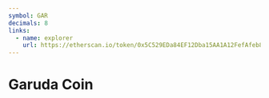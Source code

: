 ```yaml
---
symbol: GAR
decimals: 8
links:
  - name: explorer
    url: https://etherscan.io/token/0x5C529EDa84EF12Dba15AA1A12FefAfeb8deE4Ea7
---
```


# Garuda Coin
